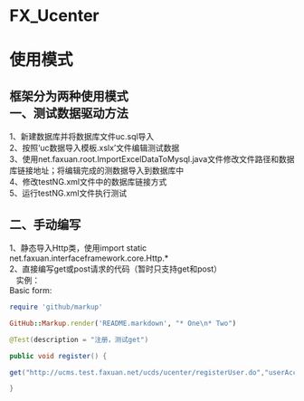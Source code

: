 # FX_Ucenter
使用模式
===
框架分为两种使用模式<br>
一、测试数据驱动方法
---
  1、新建数据库并将数据库文件uc.sql导入<br>
  2、按照‘uc数据导入模板.xslx’文件编辑测试数据<br>
  3、使用net.faxuan.root.ImportExcelDataToMysql.java文件修改文件路径和数据库链接地址；将编辑完成的测数据导入到数据库中<br>
  4、修改testNG.xml文件中的数据库链接方式<br>
  5、运行testNG.xml文件执行测试<br>
  
二、手动编写
---
  1、静态导入Http类，使用import static net.faxuan.interfaceframework.core.Http.*<br>
  2、直接编写get或post请求的代码（暂时只支持get和post）<br>
    实例：<br>
Basic form:

```ruby
require 'github/markup'

GitHub::Markup.render('README.markdown', "* One\n* Two")
```
```Java
@Test(description = "注册，测试get")

public void register() {

get("http://ucms.test.faxuan.net/ucds/ucenter/registerUser.do","userAccount=lka8sd8513;userPassword=ceshi123;userPhone=18965302903;sysCode=KF01").body("code",200).body("msg","操作成功！");

}
```
